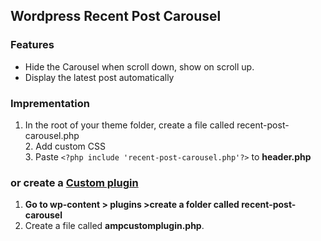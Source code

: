 ## Wordpress Recent Post Carousel 
### Features
* Hide the Carousel when scroll down, show on scroll up. 
* Display the latest post automatically 

### Imprementation
1. In the root of your theme folder, create a file called recent-post-carousel.php 
<br>2. Add custom CSS 
<br>3. Paste ```<?php include 'recent-post-carousel.php'?>``` to **header.php**

### or create a [Custom plugin](https://www.wpbeaverbuilder.com/creating-wordpress-plugin-easier-think)
1. **Go to wp-content > plugins >create a folder called  recent-post-carousel**
2. Create a file called **ampcustomplugin.php**.  

